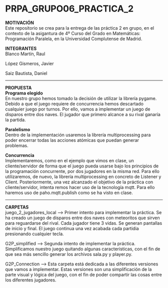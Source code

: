 # PRPA_GRUPO06_PRACTICA_2
<b> MOTIVACIÓN </b><br>
Este repositorio se crea para la entrega de las práctica 2 en grupo, en el contexto de la asigantura de 4º Curso del Grado en Matemáticas: Programación Paralela, en la Universidad Complutense de Madrid.

<b> INTEGRANTES </b><br> 
  Blanco Martín, Raul
  
  López Gismeros, Javier
  
  Saiz Bautista, Daniel 

<hr>
<b> PROPUESTA </b><br>
<B> Programa elegido </b><br> 
En nuestro grupo hemos tomado la decisión de utilizar la librería pygame. Debido a que el
juego requiere de concurrencia hemos descartado cualquier juego por turnos. Por ello, vamos
a implementar un juego de disparos entre dos naves. El jugador que primero alcance a su
rival ganaría la partida.

<b> Paralelismo </b><br>
Dentro de la implementación usaremos la librería multiprocessing para poder encerrar
todas las acciones atómicas que puedan generar problemas.

<b> Concurrencia </b><br>
Implementaremos, como en el ejemplo que vimos en clase, un cliente/servidor de forma
que el juego pueda usarse bajo los principios de la programación concurrente, por dos jugadores en la misma red. Para ello utilizaremos, de nuevo, la librería multiprocessing en
concreto de Listener y Client.
Posteriormente, una vez alcanzado el objetivo de la práctica con cliente/servidor, intenta remos hacer uso de la tecnología mqtt. Para ello haremos uso de paho.mqtt.publish como
se ha visto en clase.
<hr/>

<b>CARPETAS</b><br>
  juego_2_jugadores_local --> Primer intento para implementar la práctica. Se ha creado un juego de disparos entre dos naves con meteoritos que sirven para reguardarse del rival. Cada jugador tiene 3 vidas. Se generan pantallas de inicio y final. El juego continua una vez acabada cada partidia presionando cualquier tecla. 
  
  G2P_simplified --> Segunda intento de implementar la práctica. Simplificamos nuestro juego quitando algunas características, con el fin de que sea más sencillo generar los archivos sala.py y player.py. 

  G2P_Connection --> Esta carpeta está dedicada a las diferentes versiones que vamos a implementar. Estas versiones son una simplificación de la parte visual y lógica del juego, con el fin de poder compartir las cosas entre los diferentes jugadores.
